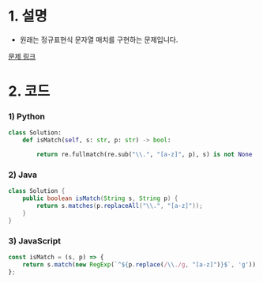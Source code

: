 # 1. 설명
- 원래는 정규표현식 문자열 매치를 구현하는 문제입니다.


[문제 링크](https://leetcode.com/problems/regular-expression-matching/)


# 2. 코드
### 1) Python
```python
class Solution:
    def isMatch(self, s: str, p: str) -> bool:

        return re.fullmatch(re.sub("\\.", "[a-z]", p), s) is not None
```

### 2) Java
```java
class Solution {
    public boolean isMatch(String s, String p) {
        return s.matches(p.replaceAll("\\.", "[a-z]"));
    }
}
```

### 3) JavaScript
```js
const isMatch = (s, p) => {
    return s.match(new RegExp(`^${p.replace(/\\./g, "[a-z]")}$`, 'g')) !== null
};
```